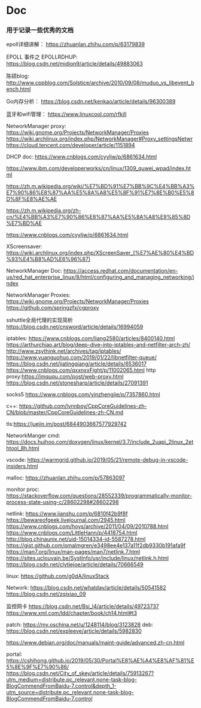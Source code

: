 # Doc


### 用于记录一些优秀的文档


epoll详细讲解：
https://zhuanlan.zhihu.com/p/63179839

EPOLL 事件之 EPOLLRDHUP:
https://blog.csdn.net/midion9/article/details/49883063

陈硕blog:
http://www.cppblog.com/Solstice/archive/2010/09/08/muduo_vs_libevent_bench.html

Go内存分析：
https://blog.csdn.net/kenkao/article/details/96300389

蓝牙和wifi管理：
https://www.linuxcool.com/rfkill

NetworkManager proxy:
https://wiki.gnome.org/Projects/NetworkManager/Proxies
https://wiki.archlinux.org/index.php/NetworkManager#Proxy_settingsNetwr
https://cloud.tencent.com/developer/article/1151894


DHCP doc:
https://www.cnblogs.com/cyyljw/p/6861634.html

https://www.ibm.com/developerworks/cn/linux/1309_quwei_wpad/index.html

https://zh.m.wikipedia.org/wiki/%E7%BD%91%E7%BB%9C%E4%BB%A3%E7%90%86%E8%87%AA%E5%8A%A8%E5%8F%91%E7%8E%B0%E5%8D%8F%E8%AE%AE

https://zh.m.wikipedia.org/zh-cn/%E4%BB%A3%E7%90%86%E8%87%AA%E5%8A%A8%E9%85%8D%E7%BD%AE

https://www.cnblogs.com/cyyljw/p/6861634.html


XScreensaver:
https://wiki.archlinux.org/index.php/XScreenSaver_(%E7%AE%80%E4%BD%93%E4%B8%AD%E6%96%87)


NetworkManager Doc:
https://access.redhat.com/documentation/en-us/red_hat_enterprise_linux/8/html/configuring_and_managing_networking/index

NetworkManager Proxies:
https://wiki.gnome.org/Projects/NetworkManager/Proxies
https://github.com/springzfx/cgproxy

sshuttle全局代理的实现简析
https://blog.csdn.net/cnsword/article/details/16994059

iptables:
https://www.cnblogs.com/liang2580/articles/8400140.html
https://arthurchiao.art/blog/deep-dive-into-iptables-and-netfilter-arch-zh/
http://www.zsythink.net/archives/tag/iptables/
https://www.yuanguohuo.com/2019/01/22/libnetfilter-queue/
https://blog.csdn.net/jiatingqiang/article/details/6536017
https://www.cnblogs.com/qxxnxxFight/p/11002065.html
http proxy:https://imququ.com/post/web-proxy.html
https://blog.csdn.net/stonesharp/article/details/27091391

socks5
https://www.cnblogs.com/yinzhengjie/p/7357860.html


c++:
https://github.com/lynnboy/CppCoreGuidelines-zh-CN/blob/master/CppCoreGuidelines-zh-CN.md

tls:https://juejin.im/post/6844903667577929742



NetworkManger cmd:
https://docs.huihoo.com/doxygen/linux/kernel/3.7/include_2uapi_2linux_2ethtool_8h.html


vscode:
https://warmgrid.github.io/2019/05/21/remote-debug-in-vscode-insiders.html


malloc:
https://zhuanlan.zhihu.com/p/57863097



monitor proc:
https://stackoverflow.com/questions/28552339/programmatically-monitor-process-state-using-c/28602298#28602298


netlink:
https://www.jianshu.com/p/6810f42b9f8f
https://bewareofgeek.livejournal.com/2945.html
https://www.cnblogs.com/hoys/archive/2011/04/09/2010788.html
https://www.cnblogs.com/LittleHann/p/4418754.html
http://blog.chinaunix.net/uid-15014334-id-5587278.html
https://gist.github.com/pmalmgren/e3498ee4e137a11f2db9330b191afa9f
https://man7.org/linux/man-pages/man7/netlink.7.html
https://sites.uclouvain.be/SystInfo/usr/include/linux/netlink.h.html
https://blog.csdn.net/clytiejoe/article/details/70666549

linux:
https://github.com/g0dA/linuxStack


Network:
https://blog.csdn.net/whatday/article/details/50541582
https://blog.csdn.net/zqixiao_09

监控网卡
https://blog.csdn.net/Bsi_l4/article/details/49723737
https://www.xml.com/ldd/chapter/book/ch14.html#t3


patch:
https://my.oschina.net/u/1248114/blog/3123828
deb:
https://blog.csdn.net/expleeve/article/details/5982830

https://www.debian.org/doc/manuals/maint-guide/advanced.zh-cn.html


portal:
https://cshihong.github.io/2019/05/30/Portal%E8%AE%A4%E8%AF%81%E5%8E%9F%E7%90%86/
https://blog.csdn.net/City_of_skey/article/details/75913267?utm_medium=distribute.pc_relevant.none-task-blog-BlogCommendFromBaidu-7.control&depth_1-utm_source=distribute.pc_relevant.none-task-blog-BlogCommendFromBaidu-7.control
